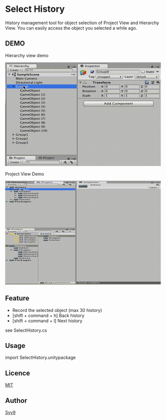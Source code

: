 # Select History

History management tool for object selection of Project View and Hierarchy View. You can easily access the object you selected a while ago.

## DEMO
Hierarchy view demo

![demo](demo1.gif)

Project View Demo

![demo](demo2.gif)

## Feature
* Record the selected object (max 30 history)
* [shift + command + h] Back history
* [shift + command + l] Next history

see SelectHistory.cs

## Usage
import SelectHistory.unitypackage
## Licence

[MIT](https://github.com/tcnksm/tool/blob/master/LICENCE)

## Author

[Syy9](https://github.com/Syy9)
